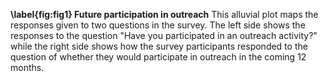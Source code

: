 **\label{fig:fig1} Future participation in outreach** This alluvial plot maps the responses given to two questions in the survey. The left side shows the responses to the question "Have you participated in an outreach activity?" while the right side shows how the survey participants responded to the question of whether they would participate in outreach in the coming 12 months.
